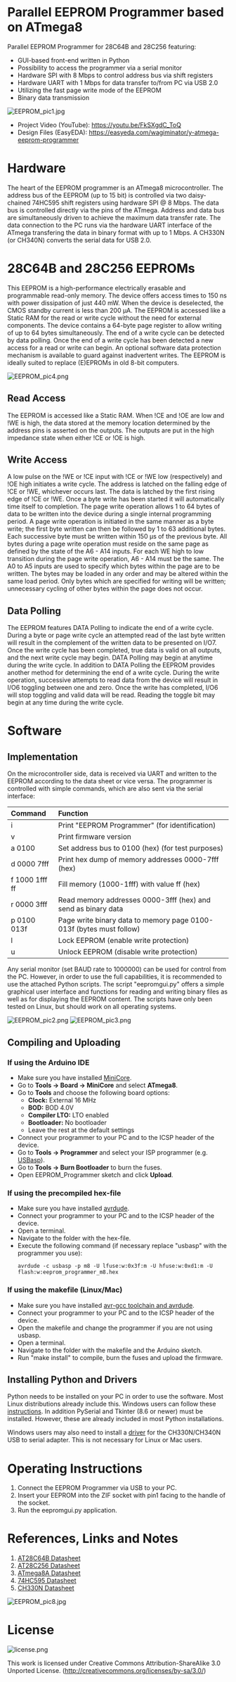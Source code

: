 # Parallel EEPROM Programmer based on ATmega8
Parallel EEPROM Programmer for 28C64B and 28C256 featuring:
- GUI-based front-end written in Python
- Possibility to access the programmer via a serial monitor
- Hardware SPI with 8 Mbps to control address bus via shift registers
- Hardware UART with 1 Mbps for data transfer to/from PC via USB 2.0
- Utilizing the fast page write mode of the EEPROM
- Binary data transmission

![EEPROM_pic1.jpg](https://raw.githubusercontent.com/wagiminator/ATmega-EEPROM-Programmer/master/documentation/EEPROM_pic1.jpg)

- Project Video (YouTube): https://youtu.be/FkSXgdC_ToQ
- Design Files (EasyEDA): https://easyeda.com/wagiminator/y-atmega-eeprom-programmer

# Hardware
The heart of the EEPROM programmer is an ATmega8 microcontroller. The address bus of the EEPROM (up to 15 bit) is controlled via two daisy-chained 74HC595 shift registers using hardware SPI @ 8 Mbps. The data bus is controlled directly via the pins of the ATmega. Address and data bus are simultaneously driven to achieve the maximum data transfer rate. The data connection to the PC runs via the hardware UART interface of the ATmega transfering the data in binary format with up to 1 Mbps. A CH330N (or CH340N) converts the serial data for USB 2.0.

# 28C64B and 28C256 EEPROMs
This EEPROM is a high-performance electrically erasable and programmable read-only memory. The device offers access times to 150 ns with power dissipation of just 440 mW. When the device is deselected, the CMOS standby current is less than 200 μA.
The EEPROM is accessed like a Static RAM for the read or write cycle without the need for external components. The device contains a 64-byte page register to allow writing of up to 64 bytes simultaneously. The end of a write cycle can be detected by data polling. Once the end of a write cycle has been detected a new access for a read or write can begin.
An optional software data protection mechanism is available to guard against inadvertent writes. The EEPROM is ideally suited to replace (E)EPROMs in old 8-bit computers.

![EEPROM_pic4.png](https://raw.githubusercontent.com/wagiminator/ATmega-EEPROM-Programmer/master/documentation/EEPROM_pic4.png)

## Read Access
The EEPROM is accessed like a Static RAM. When !CE and !OE are low and !WE is high, the data stored at the memory location determined by the address pins is asserted on the outputs. The outputs are put in the high impedance state when either !CE or !OE is high.

## Write Access
A low pulse on the !WE or !CE input with !CE or !WE low (respectively) and !OE high initiates a write cycle. The address is latched on the falling edge of !CE or !WE, whichever occurs last. The data is latched by the first rising edge of !CE or !WE. Once a byte write has been started it will automatically time itself to completion.
The page write operation allows 1 to 64 bytes of data to be written into the device during a single internal programming period. A page write operation is initiated in the same manner as a byte write; the first byte written can then be followed by 1 to 63 additional
bytes. Each successive byte must be written within 150 μs of the previous byte. All bytes during a page write operation must reside on the same page as defined by the state of the A6 - A14 inputs. For each WE high to low transition during the page write operation, A6 - A14 must be the same.
The A0 to A5 inputs are used to specify which bytes within the page are to be written. The bytes may be loaded in any order and may be altered within the same load period. Only bytes which are specified for writing will be written; unnecessary cycling of other bytes within the page does not occur.

## Data Polling
The EEPROM features DATA Polling to indicate the end of a write cycle. During a byte or page write cycle an attempted read of the last byte written will result in the complement of the written data to be presented on I/O7. Once the write cycle has been completed, true data is valid on all outputs, and the next write cycle may begin. DATA Polling may begin at anytime during the write cycle.
In addition to DATA Polling the EEPROM provides another method for determining the end of a write cycle. During the write operation, successive attempts to read data from the device will result in I/O6 toggling between one and zero. Once the write has completed, I/O6 will stop toggling and valid data will be read. Reading the toggle bit may begin at any time during the write cycle.

# Software
## Implementation
On the microcontroller side, data is received via UART and written to the EEPROM according to the data sheet or vice versa. The programmer is controlled with simple commands, which are also sent via the serial interface:

|Command|Function|
|:-|:-|
|i                |Print "EEPROM Programmer" (for identification)|
|v                |Print firmware version|
|a 0100           |Set address bus to 0100 (hex) (for test purposes)|
|d 0000 7fff      |Print hex dump of memory addresses 0000-7fff (hex)|
|f 1000 1fff ff   |Fill memory (1000-1fff) with value ff (hex)|
|r 0000 3fff      |Read memory addresses 0000-3fff (hex) and send as binary data|
|p 0100 013f      |Page write binary data to memory page 0100-013f (bytes must follow)|
|l                |Lock EEPROM (enable write protection)|
|u                |Unlock EEPROM (disable write protection)|

Any serial monitor (set BAUD rate to 1000000) can be used for control from the PC. However, in order to use the full capabilities, it is recommended to use the attached Python scripts. The script "eepromgui.py" offers a simple graphical user interface and functions for reading and writing binary files as well as for displaying the EEPROM content. The scripts have only been tested on Linux, but should work on all operating systems.

![EEPROM_pic2.png](https://raw.githubusercontent.com/wagiminator/ATmega-EEPROM-Programmer/master/documentation/EEPROM_pic2.png)
![EEPROM_pic3.png](https://raw.githubusercontent.com/wagiminator/ATmega-EEPROM-Programmer/master/documentation/EEPROM_pic3.png)

## Compiling and Uploading
### If using the Arduino IDE
- Make sure you have installed [MiniCore](https://github.com/MCUdude/MiniCore).
- Go to **Tools -> Board -> MiniCore** and select **ATmega8**.
- Go to **Tools** and choose the following board options:
  - **Clock:**          External 16 MHz
  - **BOD:**            BOD 4.0V
  - **Compiler LTO:**   LTO enabled
  - **Bootloader:**     No bootloader
  - Leave the rest at the default settings
- Connect your programmer to your PC and to the ICSP header of the device.
- Go to **Tools -> Programmer** and select your ISP programmer (e.g. [USBasp](https://aliexpress.com/wholesale?SearchText=usbasp)).
- Go to **Tools -> Burn Bootloader** to burn the fuses.
- Open EEPROM_Programmer sketch and click **Upload**.

### If using the precompiled hex-file
- Make sure you have installed [avrdude](https://learn.adafruit.com/usbtinyisp/avrdude).
- Connect your programmer to your PC and to the ICSP header of the device.
- Open a terminal.
- Navigate to the folder with the hex-file.
- Execute the following command (if necessary replace "usbasp" with the programmer you use):
  ```
  avrdude -c usbasp -p m8 -U lfuse:w:0x3f:m -U hfuse:w:0xd1:m -U flash:w:eeprom_programmer_m8.hex
  ```

### If using the makefile (Linux/Mac)
- Make sure you have installed [avr-gcc toolchain and avrdude](http://maxembedded.com/2015/06/setting-up-avr-gcc-toolchain-on-linux-and-mac-os-x/).
- Connect your programmer to your PC and to the ICSP header of the device.
- Open the makefile and change the programmer if you are not using usbasp.
- Open a terminal.
- Navigate to the folder with the makefile and the Arduino sketch.
- Run "make install" to compile, burn the fuses and upload the firmware.

## Installing Python and Drivers
Python needs to be installed on your PC in order to use the software. Most Linux distributions already include this. Windows users can follow these [instructions](https://www.pythontutorial.net/getting-started/install-python/). In addition PySerial and Tkinter (8.6 or newer) must be installed. However, these are already included in most Python installations.

Windows users may also need to install a [driver](http://www.wch.cn/download/CH341SER_ZIP.html) for the CH330N/CH340N USB to serial adapter. This is not necessary for Linux or Mac users.

# Operating Instructions
1. Connect the EEPROM Programmer via USB to your PC.
2. Insert your EEPROM into the ZIF socket with pin1 facing to the handle of the socket.
3. Run the eepromgui.py application.

# References, Links and Notes
1. [AT28C64B Datasheet](https://ww1.microchip.com/downloads/en/DeviceDoc/doc0270.pdf)
2. [AT28C256 Datasheet](http://ww1.microchip.com/downloads/en/DeviceDoc/doc0006.pdf)
3. [ATmega8A Datasheet](https://ww1.microchip.com/downloads/en/DeviceDoc/ATmega8A-Data-Sheet-DS40001974B.pdf)
4. [74HC595 Datasheet](https://www.diodes.com/assets/Datasheets/74HC595.pdf)
5. [CH330N Datasheet](https://datasheet.lcsc.com/szlcsc/2008191734_WCH-Jiangsu-Qin-Heng-CH330N_C108996.pdf)

![EEPROM_pic8.jpg](https://raw.githubusercontent.com/wagiminator/ATmega-EEPROM-Programmer/master/documentation/EEPROM_pic8.jpg)

# License
![license.png](https://i.creativecommons.org/l/by-sa/3.0/88x31.png)

This work is licensed under Creative Commons Attribution-ShareAlike 3.0 Unported License. 
(http://creativecommons.org/licenses/by-sa/3.0/)
